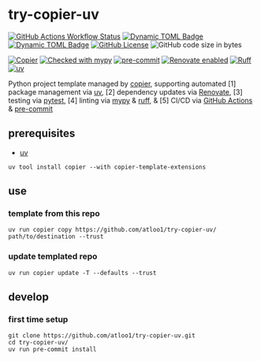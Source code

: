 # try-copier-uv

[![GitHub Actions Workflow Status](https://img.shields.io/github/actions/workflow/status/atloo1/try-copier-uv/ci.yaml)](https://github.com/atloo1/try-copier-uv/actions/workflows/ci.yaml?query=branch%3Amain)
[![Dynamic TOML Badge](https://img.shields.io/badge/dynamic/toml?url=https%3A%2F%2Fraw.githubusercontent.com%2Fatloo1%2Ftry-copier-uv%2Frefs%2Fheads%2Fmain%2Fpyproject.toml&query=%24.project.requires-python&label=python)](https://github.com/atloo1/try-copier-uv/blob/main/pyproject.toml)
[![Dynamic TOML Badge](https://img.shields.io/badge/dynamic/toml?url=https%3A%2F%2Fraw.githubusercontent.com%2Fatloo1%2Ftry-copier-uv%2Frefs%2Fheads%2Fmain%2Fpyproject.toml&query=%24.project.version&label=version)](https://github.com/atloo1/try-copier-uv/blob/main/pyproject.toml)
[![GitHub License](https://img.shields.io/github/license/atloo1/try-copier-uv)](https://github.com/atloo1/try-copier-uv/blob/main/LICENSE)
![GitHub code size in bytes](https://img.shields.io/github/languages/code-size/atloo1/try-copier-uv)

[![Copier](https://img.shields.io/endpoint?url=https://raw.githubusercontent.com/copier-org/copier/master/img/badge/badge-grayscale-inverted-border-orange.json)](https://github.com/copier-org/copier)
[![Checked with mypy](https://www.mypy-lang.org/static/mypy_badge.svg)](https://mypy-lang.org/)
[![pre-commit](https://img.shields.io/badge/pre--commit-enabled-brightgreen?logo=pre-commit&logoColor=white)](https://github.com/pre-commit/pre-commit)
[![Renovate enabled](https://img.shields.io/badge/renovate-enabled-brightgreen.svg)](https://renovatebot.com/)
[![Ruff](https://img.shields.io/endpoint?url=https://raw.githubusercontent.com/astral-sh/ruff/main/assets/badge/v2.json)](https://github.com/astral-sh/ruff)
[![uv](https://img.shields.io/endpoint?url=https://raw.githubusercontent.com/astral-sh/uv/main/assets/badge/v0.json)](https://github.com/astral-sh/uv)

Python project template managed by [copier](https://copier.readthedocs.io/en/stable/), supporting automated [1] package management via [uv](https://docs.astral.sh/uv), [2] dependency updates via [Renovate](https://github.com/renovatebot/renovate?tab=readme-ov-file#what-is-the-mend-renovate-cli), [3] testing via [pytest](https://github.com/pytest-dev/pytest), [4] linting via [mypy](https://github.com/python/mypy) & [ruff](https://github.com/astral-sh/ruff), & [5] CI/CD via [GitHub Actions](https://docs.github.com/en/actions/about-github-actions/understanding-github-actions#workflows) & [pre-commit](https://github.com/pre-commit/pre-commit)

## prerequisites

- [uv](https://docs.astral.sh/uv/getting-started/installation/)

```
uv tool install copier --with copier-template-extensions
```

## use

### template from this repo

```
uv run copier copy https://github.com/atloo1/try-copier-uv/ path/to/destination --trust
```

### update templated repo

```
uv run copier update -T --defaults --trust
```

## develop

### first time setup

```
git clone https://github.com/atloo1/try-copier-uv.git
cd try-copier-uv/
uv run pre-commit install
```
